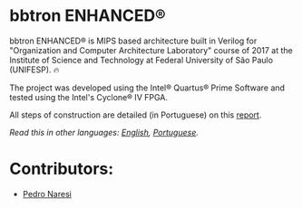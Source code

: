# bbtron ENHANCED®
bbtron ENHANCED® is MIPS based architecture built in Verilog for "Organization and Computer Architecture Laboratory" course of 2017 at the Institute of Science and Technology at Federal University of São Paulo (UNIFESP). 🔥

The project was developed using the Intel® Quartus® Prime Software and tested using the Intel's Cyclone® IV FPGA.

All steps of construction are detailed (in Portuguese) on this [report](relatorio-lab-aoc.pdf).

*Read this in other languages: [English](README.md), [Portuguese](README.pt-BR.md).*

# Contributors:
- [Pedro Naresi](https://github.com/pedronaresi)
